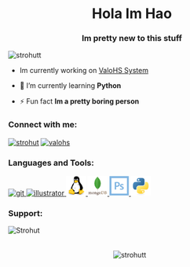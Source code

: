 <h1 align="center">Hola Im Hao</h1>
<h3 align="center">Im pretty new to this stuff</h3>

<p align="left"> <img src="https://komarev.com/ghpvc/?username=strohutt&label=Profile%20views&color=0e75b6&style=flat" alt="strohutt" /> </p>

- Im currently working on [ValoHS System](https://discord.gg/valohs)

- 🌱 I’m currently learning **Python**

- ⚡ Fun fact **Im a pretty boring person**

<h3 align="left">Connect with me:</h3>
<p align="left">
<a href="https://www.youtube.com/c/strohut" target="blank"><img align="center" src="https://raw.githubusercontent.com/rahuldkjain/github-profile-readme-generator/master/src/images/icons/Social/youtube.svg" alt="strohut" height="30" width="40" /></a>
<a href="https://discord.gg/valohs" target="blank"><img align="center" src="https://raw.githubusercontent.com/rahuldkjain/github-profile-readme-generator/master/src/images/icons/Social/discord.svg" alt="valohs" height="30" width="40" /></a>
</p>

<h3 align="left">Languages and Tools:</h3>
<p align="left"> <a href="https://git-scm.com/" target="_blank" rel="noreferrer"> <img src="https://www.vectorlogo.zone/logos/git-scm/git-scm-icon.svg" alt="git" width="40" height="40"/> </a> <a href="https://www.adobe.com/in/products/illustrator.html" target="_blank" rel="noreferrer"> <img src="https://www.vectorlogo.zone/logos/adobe_illustrator/adobe_illustrator-icon.svg" alt="illustrator" width="40" height="40"/> </a> <a href="https://www.linux.org/" target="_blank" rel="noreferrer"> <img src="https://raw.githubusercontent.com/devicons/devicon/master/icons/linux/linux-original.svg" alt="linux" width="40" height="40"/> </a> <a href="https://www.mongodb.com/" target="_blank" rel="noreferrer"> <img src="https://raw.githubusercontent.com/devicons/devicon/master/icons/mongodb/mongodb-original-wordmark.svg" alt="mongodb" width="40" height="40"/> </a> <a href="https://www.photoshop.com/en" target="_blank" rel="noreferrer"> <img src="https://raw.githubusercontent.com/devicons/devicon/master/icons/photoshop/photoshop-line.svg" alt="photoshop" width="40" height="40"/> </a> <a href="https://www.python.org" target="_blank" rel="noreferrer"> <img src="https://raw.githubusercontent.com/devicons/devicon/master/icons/python/python-original.svg" alt="python" width="40" height="40"/> </a> </p>

<h3 align="left">Support:</h3>
<p><a href="https://ko-fi.com/Strohut"> <img align="left" src="https://cdn.ko-fi.com/cdn/kofi3.png?v=3" height="50" width="210" alt="Strohut" /></a></p><br><br>

<p>&nbsp;<img align="center" src="https://github-readme-stats.vercel.app/api?username=strohutt&show_icons=true&locale=en" alt="strohutt" /></p>

